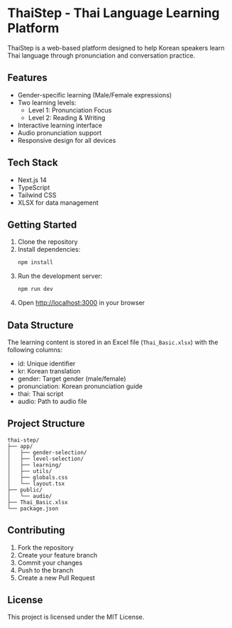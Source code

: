# ThaiStep - Thai Language Learning Platform

ThaiStep is a web-based platform designed to help Korean speakers learn Thai language through pronunciation and conversation practice.

## Features

- Gender-specific learning (Male/Female expressions)
- Two learning levels:
  - Level 1: Pronunciation Focus
  - Level 2: Reading & Writing
- Interactive learning interface
- Audio pronunciation support
- Responsive design for all devices

## Tech Stack

- Next.js 14
- TypeScript
- Tailwind CSS
- XLSX for data management

## Getting Started

1. Clone the repository
2. Install dependencies:
   ```bash
   npm install
   ```
3. Run the development server:
   ```bash
   npm run dev
   ```
4. Open [http://localhost:3000](http://localhost:3000) in your browser

## Data Structure

The learning content is stored in an Excel file (`Thai_Basic.xlsx`) with the following columns:

- id: Unique identifier
- kr: Korean translation
- gender: Target gender (male/female)
- pronunciation: Korean pronunciation guide
- thai: Thai script
- audio: Path to audio file

## Project Structure

```
thai-step/
├── app/
│   ├── gender-selection/
│   ├── level-selection/
│   ├── learning/
│   ├── utils/
│   ├── globals.css
│   └── layout.tsx
├── public/
│   └── audio/
├── Thai_Basic.xlsx
└── package.json
```

## Contributing

1. Fork the repository
2. Create your feature branch
3. Commit your changes
4. Push to the branch
5. Create a new Pull Request

## License

This project is licensed under the MIT License. 